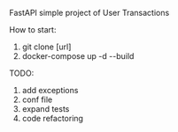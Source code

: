 FastAPI simple project of User Transactions

How to start:
1. git clone [url]
2. docker-compose up -d --build

TODO: 
1. add exceptions
2. conf file
3. expand tests
4. code refactoring